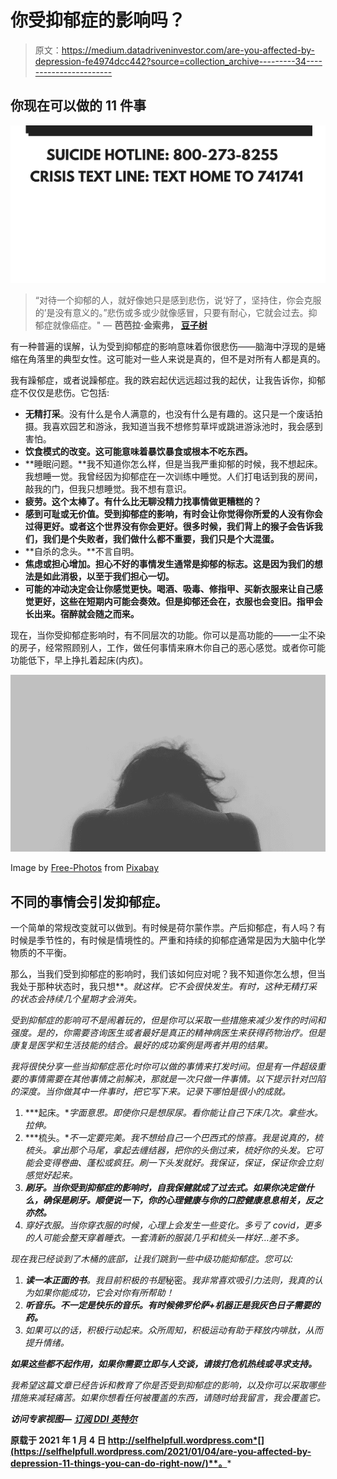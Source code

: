 # 你受抑郁症的影响吗？

> 原文：<https://medium.datadriveninvestor.com/are-you-affected-by-depression-fe4974dcc442?source=collection_archive---------34----------------------->

## 你现在可以做的 11 件事

![](img/4e28f68f04822d910cab95f089c288af.png)

> “对待一个抑郁的人，就好像她只是感到悲伤，说‘好了，坚持住，你会克服的’是没有意义的。”悲伤或多或少就像感冒，只要有耐心，它就会过去。抑郁症就像癌症。"
> ― **芭芭拉·金索弗，** [**豆子树**](https://www.goodreads.com/work/quotes/1095121)

有一种普遍的误解，认为受到抑郁症的影响意味着你很悲伤——脑海中浮现的是蜷缩在角落里的典型女性。这可能对一些人来说是真的，但不是对所有人都是真的。

我有躁郁症，或者说躁郁症。我的跌宕起伏远远超过我的起伏，让我告诉你，抑郁症不仅仅是悲伤。它包括:

*   **无精打采**。没有什么是令人满意的，也没有什么是有趣的。这只是一个废话拍摄。我喜欢园艺和游泳，我知道当我不想修剪草坪或跳进游泳池时，我会感到害怕。
*   **饮食模式的改变。这可能意味着暴饮暴食或根本不吃东西。**
*   **睡眠问题。**我不知道你怎么样，但是当我严重抑郁的时候，我不想起床。我想睡一觉。我曾经因为抑郁症在一次训练中睡觉。人们打电话到我的房间，敲我的门，但我只想睡觉。我不想有意识。
*   **疲劳。这个太棒了。有什么比无聊没精力找事情做更糟糕的？**
*   **感到可耻或无价值。受到抑郁症的影响，有时会让你觉得你所爱的人没有你会过得更好。或者这个世界没有你会更好。很多时候，我们背上的猴子会告诉我们，我们是个失败者，我们做什么都不重要，我们只是个大混蛋。**
*   **自杀的念头。**不言自明。
*   **焦虑或担心增加。担心不好的事情发生通常是抑郁的标志。这是因为我们的想法是如此消极，以至于我们担心一切。**
*   **可能的冲动决定会让你感觉更快。喝酒、吸毒、修指甲、买新衣服来让自己感觉更好，这些在短期内可能会奏效。但是抑郁还会在，衣服也会变旧。指甲会长出来。宿醉就会随之而来。**

现在，当你受抑郁症影响时，有不同层次的功能。你可以是高功能的——一尘不染的房子，经常照顾别人，工作，做任何事情来麻木你自己的恶心感觉。或者你可能功能低下，早上挣扎着起床(内疚)。

![](img/916f6e6e650b7c8a3ea93aaa4d584449.png)

Image by [Free-Photos](https://pixabay.com/photos/?utm_source=link-attribution&utm_medium=referral&utm_campaign=image&utm_content=505857) from [Pixabay](https://pixabay.com/?utm_source=link-attribution&utm_medium=referral&utm_campaign=image&utm_content=505857)

## **不同的事情会引发抑郁症。**

一个简单的常规改变就可以做到。有时候是荷尔蒙作祟。产后抑郁症，有人吗？有时候是季节性的，有时候是情境性的。严重和持续的抑郁症通常是因为大脑中化学物质的不平衡。

那么，当我们受到抑郁症的影响时，我们该如何应对呢？我不知道你怎么想，但当我处于那种状态时，我只想**。*就这样。它不会很快发生。有时，这种无精打采的状态会持续几个星期才会消失。*

*受到抑郁症的影响可不是闹着玩的，但是你可以采取一些措施来减少发作的时间和强度。是的，你需要咨询医生或者最好是真正的精神病医生来获得药物治疗。但是康复是医学和生活技能的结合。最好的成功案例是两者并用的结果。*

*我将很快分享一些当抑郁症恶化时你可以做的事情来打发时间。但是有一件超级重要的事情需要在其他事情之前解决，那就是一次只做一件事情。以下提示针对凹陷的深度。当你做其中一件事时，把它写下来。记录下哪怕是很小的成就。*

1.  ***起床。**字面意思。即使你只是想尿尿。看你能让自己下床几次。拿些水。拉伸。*
2.  ***梳头。**不一定要完美。我不想给自己一个巴西式的惊喜。我是说真的，梳梳头。拿出那个马尾，拿起去缠结器，把你的头倒过来，梳好你的头发。它可能会变得卷曲、蓬松或疯狂。刷一下头发就好。我保证，保证，保证你会立刻感觉好起来。*
3.  ***刷牙。当你受到抑郁症的影响时，自我保健就成了过去式。如果你决定做什么，确保是刷牙。顺便说一下，你的心理健康与你的口腔健康息息相关，反之亦然。***
4.  *穿好衣服。当你穿衣服的时候，心理上会发生一些变化。多亏了 covid，更多的人可能会整天穿着睡衣。一套清新的服装几乎和梳头一样好…差不多。*

*现在我已经谈到了木桶的底部，让我们跳到一些中级功能抑郁症。您可以:*

1.  ***读一本正面的书**。我目前积极的书是*秘密。*我非常喜欢吸引力法则，我真的认为如果你能成功，它会对你有所帮助！*
2.  ***听音乐。不一定是快乐的音乐。有时候佛罗伦萨+机器正是我灰色日子需要的药。***
3.  *如果可以的话，积极行动起来。众所周知，积极运动有助于释放内啡肽，从而提升情绪。*

***如果这些都不起作用，如果你需要立即与人交谈，请拨打危机热线或寻求支持。***

*我希望这篇文章已经告诉和教育了你是否受到抑郁症的影响，以及你可以采取哪些措施来减轻痛苦。如果你想看任何被覆盖的东西，请随时给我留言，我会覆盖它。*

***访问专家视图—** [**订阅 DDI 英特尔**](https://datadriveninvestor.com/ddi-intel)*

**原载于 2021 年 1 月 4 日 http://selfhelpfull.wordpress.com*[](https://selfhelpfull.wordpress.com/2021/01/04/are-you-affected-by-depression-11-things-you-can-do-right-now/)**。***